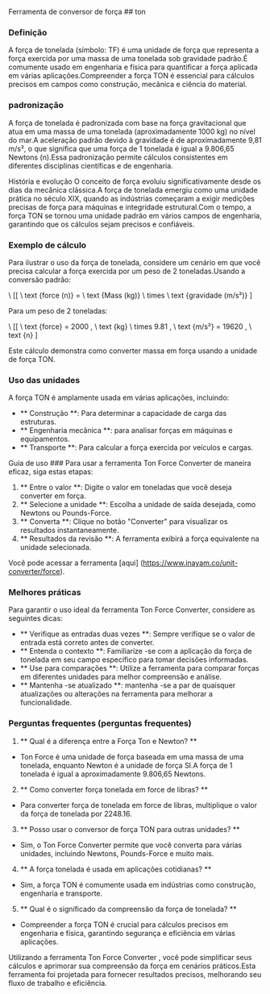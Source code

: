 Ferramenta de conversor de força ## ton

### Definição
A força de tonelada (símbolo: TF) é uma unidade de força que representa a força exercida por uma massa de uma tonelada sob gravidade padrão.É comumente usado em engenharia e física para quantificar a força aplicada em várias aplicações.Compreender a força TON é essencial para cálculos precisos em campos como construção, mecânica e ciência do material.

### padronização
A força de tonelada é padronizada com base na força gravitacional que atua em uma massa de uma tonelada (aproximadamente 1000 kg) no nível do mar.A aceleração padrão devido à gravidade é de aproximadamente 9,81 m/s², o que significa que uma força de 1 tonelada é igual a 9.806,65 Newtons (n).Essa padronização permite cálculos consistentes em diferentes disciplinas científicas e de engenharia.

História e evolução
O conceito de força evoluiu significativamente desde os dias da mecânica clássica.A força de tonelada emergiu como uma unidade prática no século XIX, quando as indústrias começaram a exigir medições precisas de força para máquinas e integridade estrutural.Com o tempo, a força TON se tornou uma unidade padrão em vários campos de engenharia, garantindo que os cálculos sejam precisos e confiáveis.

### Exemplo de cálculo
Para ilustrar o uso da força de tonelada, considere um cenário em que você precisa calcular a força exercida por um peso de 2 toneladas.Usando a conversão padrão:

\ [[
\ text {force (n)} = \ text {Mass (kg)} \ times \ text {gravidade (m/s²)}
\]

Para um peso de 2 toneladas:

\ [[
\ text {force} = 2000 \, \ text {kg} \ times 9.81 \, \ text {m/s²} = 19620 \, \ text {n}
\]

Este cálculo demonstra como converter massa em força usando a unidade de força TON.

### Uso das unidades
A força TON é amplamente usada em várias aplicações, incluindo:

- ** Construção **: Para determinar a capacidade de carga das estruturas.
- ** Engenharia mecânica **: para analisar forças em máquinas e equipamentos.
- ** Transporte **: Para calcular a força exercida por veículos e cargas.

Guia de uso ###
Para usar a ferramenta Ton Force Converter de maneira eficaz, siga estas etapas:

1. ** Entre o valor **: Digite o valor em toneladas que você deseja converter em força.
2. ** Selecione a unidade **: Escolha a unidade de saída desejada, como Newtons ou Pounds-Force.
3. ** Converta **: Clique no botão "Converter" para visualizar os resultados instantaneamente.
4. ** Resultados da revisão **: A ferramenta exibirá a força equivalente na unidade selecionada.

Você pode acessar a ferramenta [aqui] (https://www.inayam.co/unit-converter/force).

### Melhores práticas
Para garantir o uso ideal da ferramenta Ton Force Converter, considere as seguintes dicas:

- ** Verifique as entradas duas vezes **: Sempre verifique se o valor de entrada está correto antes de converter.
- ** Entenda o contexto **: Familiarize -se com a aplicação da força de tonelada em seu campo específico para tomar decisões informadas.
- ** Use para comparações **: Utilize a ferramenta para comparar forças em diferentes unidades para melhor compreensão e análise.
- ** Mantenha -se atualizado **: mantenha -se a par de quaisquer atualizações ou alterações na ferramenta para melhorar a funcionalidade.

### Perguntas frequentes (perguntas frequentes)

1. ** Qual é a diferença entre a Força Ton e Newton? **
- Ton Force é uma unidade de força baseada em uma massa de uma tonelada, enquanto Newton é a unidade de força SI.A força de 1 tonelada é igual a aproximadamente 9.806,65 Newtons.

2. ** Como converter força tonelada em force de libras? **
- Para converter força de tonelada em force de libras, multiplique o valor da força de tonelada por 2248.16.

3. ** Posso usar o conversor de força TON para outras unidades? **
- Sim, o Ton Force Converter permite que você converta para várias unidades, incluindo Newtons, Pounds-Force e muito mais.

4. ** A força tonelada é usada em aplicações cotidianas? **
- Sim, a força TON é comumente usada em indústrias como construção, engenharia e transporte.

5. ** Qual é o significado da compreensão da força de tonelada? **
- Compreender a força TON é crucial para cálculos precisos em engenharia e física, garantindo segurança e eficiência em várias aplicações.

Utilizando a ferramenta Ton Force Converter , você pode simplificar seus cálculos e aprimorar sua compreensão da força em cenários práticos.Esta ferramenta foi projetada para fornecer resultados precisos, melhorando seu fluxo de trabalho e eficiência.